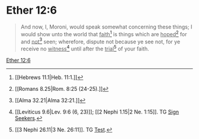 # Ether 12:6

> And now, I, Moroni, would speak somewhat concerning these things; I would show unto the world that <u>faith</u>[^a] is things which are <u>hoped</u>[^b] for and <u>not</u>[^c] seen; wherefore, dispute not because ye see not, for ye receive no <u>witness</u>[^d] until after the <u>trial</u>[^e] of your faith.

[Ether 12:6](https://www.churchofjesuschrist.org/study/scriptures/bofm/ether/12?lang=eng&id=p6#p6)


[^a]: [[Hebrews 11.1|Heb. 11:1.]]
[^b]: [[Romans 8.25|Rom. 8:25 (24-25).]]
[^c]: [[Alma 32.21|Alma 32:21.]]
[^d]: [[Leviticus 9.6|Lev. 9:6 (6, 23)]]; [[2 Nephi 1.15|2 Ne. 1:15]]. TG [Sign Seekers](https://www.churchofjesuschrist.org/study/scriptures/tg/sign-seekers?lang=eng).
[^e]: [[3 Nephi 26.11|3 Ne. 26:11]]. TG [Test](https://www.churchofjesuschrist.org/study/scriptures/tg/test?lang=eng).
